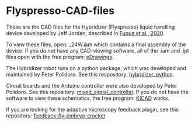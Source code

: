 # Flyspresso-CAD-files
These are the CAD files for the Hybridizer (Flyspresso) liquid handling device developed by Jeff Jordan, described in [Fuqua et al., 2020](https://www.biorxiv.org/content/10.1101/2020.04.17.046052v1).

To view these files, open: _24W.iam which contains a final assembly of the device. 
If you do not have any CAD-viewing software, all of the .iam and .ipt files open with the free program: [eDrawings](https://www.edrawingsviewer.com/).

The Hybridizer robot runs on a python package, which was developed and maintained by Peter Polidoro. See this respository: [hybridizer_python](https://github.com/janelia-pypi/hybridizer_python/tree/digital).

Circuit boards and the Arduino controller were also developed by Peter Polidoro. See this repository: [mixed_signal_controller](https://github.com/janelia-modular-devices/mixed_signal_controller).
If you do not have the software to view these schematics, the free program: [KiCAD](https://kicad-pcb.org/) works.

If you are looking for the adaptive microscopy feedback plugin, see this repository: [feedback-fly-embryo-crocker](https://git.embl.de/grp-almf/feedback-fly-embryo-crocker).
